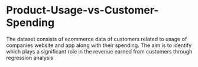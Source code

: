 # Product-Usage-vs-Customer-Spending

The dataset consists of ecommerce data of customers related to usage of companies website and app along with their spending. 
The aim is to identify which plays a significant role in the revenue earned from customers through regression analysis
